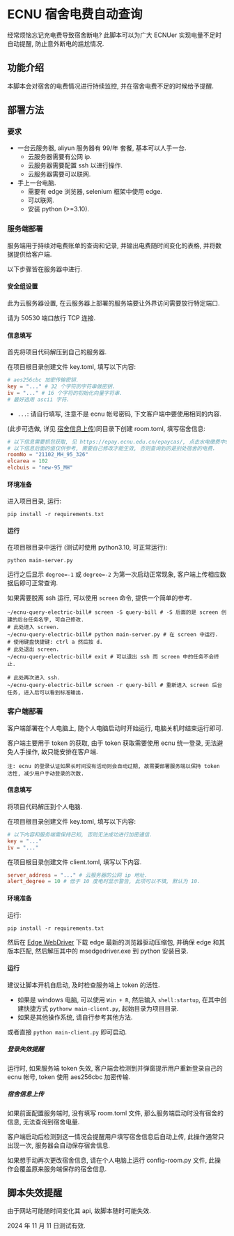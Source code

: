 # ECNU 宿舍电费自动查询

经常烦恼忘记充电费导致宿舍断电?
此脚本可以为广大 ECNUer 实现电量不足时自动提醒, 防止意外断电的尴尬情况.

## 功能介绍

本脚本会对宿舍的电费情况进行持续监控, 并在宿舍电费不足的时候给予提醒.

## 部署方法

### 要求

- 一台云服务器, aliyun 服务器有 99/年 套餐, 基本可以人手一台.
    - 云服务器需要有公网 ip.
    - 云服务器需要配置 ssh 以进行操作.
    - 云服务器需要可以联网.
- 手上一台电脑.
    - 需要有 edge 浏览器, selenium 框架中使用 edge.
    - 可以联网.
    - 安装 python (>=3.10).

### 服务端部署

服务端用于持续对电费账单的查询和记录, 并输出电费随时间变化的表格, 并将数据提供给客户端.

以下步骤皆在服务器中进行.

#### 安全组设置

此为云服务器设置, 在云服务器上部署的服务端要让外界访问需要放行特定端口.

请为 50530 端口放行 TCP 连接.

#### 信息填写

首先将项目代码解压到自己的服务器.

在项目根目录创建文件 key.toml, 填写以下内容:

```toml
# aes256cbc 加密传输密钥.
key = "..." # 32 个字符的字符串做密钥.
iv = "..." # 16 个字符的初始化向量字符串.
# 最好选用 ascii 字符.
```

- `...`: 请自行填写, 注意不是 ecnu 帐号密码, 下文客户端中要使用相同的内容.

(此步可选做, 详见 [宿舍信息上传](#宿舍信息上传))同目录下创建 room.toml, 填写宿舍信息:

```toml
# 以下信息需要抓包获取, 见 https://epay.ecnu.edu.cn/epaycas/, 点击水电缴费中的电费, 暂时不展开说明.
# 以下信息后面的值仅供参考, 需要自己修改才能生效, 否则查询到的是别处宿舍的电费.
roomNo = "21102_MH_95_326"
elcarea = 102
elcbuis = "new-95_MH"
```

#### 环境准备

进入项目目录, 运行:

```shell
pip install -r requirements.txt
```

#### 运行

在项目根目录中运行 (测试时使用 python3.10, 可正常运行):

```shell
python main-server.py
```

运行之后显示 `degree=-1` 或 `degree=-2` 为第一次启动正常现象, 客户端上传相应数据后即可正常查询.

如果需要脱离 ssh 运行, 可以使用 `screen` 命令, 提供一个简单的参考.

```shell
~/ecnu-query-electric-bill# screen -S query-bill # -S 后面的是 screen 创建的后台任务名字, 可自己修改.
# 此处进入 screen.
~/ecnu-query-electric-bill# python main-server.py # 在 screen 中运行.
# 使用键盘快捷键: ctrl a 然后按 d.
# 此处退出 screen.
~/ecnu-query-electric-bill# exit # 可以退出 ssh 而 screen 中的任务不会终止.

# 此处再次进入 ssh.
~/ecnu-query-electric-bill# screen -r query-bill # 重新进入 screen 后台任务, 进入后可以看到标准输出.
```

### 客户端部署

客户端部署在个人电脑上, 随个人电脑启动时开始运行, 电脑关机时结束运行即可.

客户端主要用于 token 的获取, 由于 token 获取需要使用 ecnu 统一登录, 无法避免人手操作, 故只能安排在客户端.

    注: ecnu 的登录认证如果长时间没有活动则会自动过期, 故需要部署服务端以保持 token 活性, 减少用户手动登录的次数.

#### 信息填写

将项目代码解压到个人电脑.

在项目根目录创建文件 key.toml, 填写以下内容:

```toml
# 以下内容和服务端需保持已知, 否则无法成功进行加密通信.
key = "..."
iv = "..."
```

在项目根目录创建文件 client.toml, 填写以下内容.

```toml
server_address = "..." # 云服务器的公网 ip 地址.
alert_degree = 10 # 低于 10 度电时显示警告, 此项可以不填, 默认为 10.
```

#### 环境准备

运行:

```shell
pip install -r requirements.txt
```

然后在 [Edge WebDriver](https://developer.microsoft.com/en-us/microsoft-edge/tools/webdriver/?form=MA13LH#downloads)
下载 edge 最新的浏览器驱动压缩包, 并确保 edge 和其版本匹配, 然后解压其中的 msedgedriver.exe 到
python 安装目录.

#### 运行

建议让脚本开机自启动, 及时检查服务端上 token 的活性.

- 如果是 windows 电脑, 可以使用 `Win + R`, 然后输入 `shell:startup`,
  在其中创建快捷方式 `pythonw main-client.py`, 起始目录为项目目录.
- 如果是其他操作系统, 请自行参考其他方法.

或者直接 `python main-client.py` 即可启动.

##### 登录失效提醒

运行时, 如果服务端 token 失效, 客户端会检测到并弹窗提示用户重新登录自己的 ecnu 帐号,
token 使用 aes256cbc 加密传输.

##### 宿舍信息上传

如果前面配置服务端时, 没有填写 room.toml 文件, 那么服务端启动时没有宿舍的信息, 无法查询到宿舍电量.

客户端启动后检测到这一情况会提醒用户填写宿舍信息后自动上传, 此操作通常只出现一次, 服务器会自动保存宿舍信息.

如果想手动再次更改宿舍信息, 请在个人电脑上运行 config-room.py 文件, 此操作会覆盖原来服务端保存的宿舍信息.

## 脚本失效提醒

由于网站可能随时间变化其 api, 故脚本随时可能失效.

2024 年 11 月 11 日测试有效.